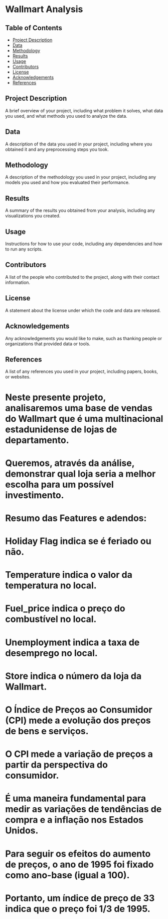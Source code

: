
# Wallmart Analysis

## Table of Contents

- [Project Description](#project-description)
- [Data](#data)
- [Methodology](#methodology)
- [Results](#results)
- [Usage](#usage)
- [Contributors](#contributors)
- [License](#license)
- [Acknowledgements](#acknowledgements)
- [References](#references)

## Project Description

A brief overview of your project, including what problem it solves, what data you used, and what methods you used to analyze the data.

## Data

A description of the data you used in your project, including where you obtained it and any preprocessing steps you took.

## Methodology

A description of the methodology you used in your project, including any models you used and how you evaluated their performance.

## Results

A summary of the results you obtained from your analysis, including any visualizations you created.

## Usage

Instructions for how to use your code, including any dependencies and how to run any scripts.

## Contributors

A list of the people who contributed to the project, along with their contact information.

## License

A statement about the license under which the code and data are released.

## Acknowledgements

Any acknowledgements you would like to make, such as thanking people or organizations that provided data or tools.

## References

A list of any references you used in your project, including papers, books, or websites.
# Neste presente projeto, analisaremos uma base de vendas do Wallmart que é uma multinacional estadunidense de lojas de departamento.
# Queremos, através da análise, demonstrar qual loja seria a melhor escolha para um possível investimento.



# Resumo das Features e adendos:


# Holiday Flag indica se é feriado ou não.
# Temperature indica o valor da temperatura no local.
# Fuel_price indica o preço do combustível no local.
# Unemployment indica a taxa de desemprego no local.
# Store indica o número da loja da Wallmart.
# O Índice de Preços ao Consumidor (CPI) mede a evolução dos preços de bens e serviços.
# O CPI mede a variação de preços a partir da perspectiva do consumidor.
# É uma maneira fundamental para medir as variações de tendências de compra e a inflação nos Estados Unidos. 
# Para seguir os efeitos do aumento de preços, o ano de 1995 foi fixado como ano-base (igual a 100). 
# Portanto, um índice de preço de 33 indica que o preço foi 1/3 de 1995.
